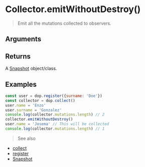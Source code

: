 # Collector.emitWithoutDestroy()

> Emit all the mutations collected to observers.


## Arguments

## Returns

A [Snapshot](/api/javascript/Snapshot) object/class.


## Examples


```js
const user = dop.register({surname: 'Doe'})
const collector = dop.collect()
user.name = 'Enzo'
user.surname = 'Gonzalez'
console.log(collector.mutations.length) // 2
collector.emitWithoutDestroy()
user.name = 'Josema' // This will be collected
console.log(collector.mutations.length) // 1
```


> See also
- [collect](/api/javascript/collect)
- [register](/api/javascript/register)
- [Snapshot](/api/javascript/Snapshot)